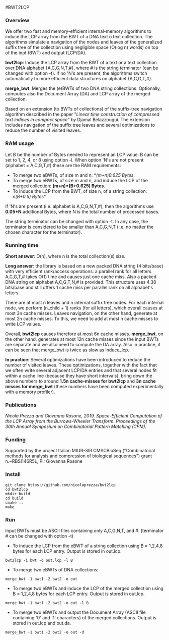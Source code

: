 #BWT2LCP

### Overview

We offer two fast and memory-efficient internal-memory algorithms to induce the LCP array from the BWT of a DNA text o text collection. The algorithms simulate a navigation of the nodes and leaves of the generalized suffix tree of the collection using negligible space (O(log n) words) on top of the inpt (BWT) and output (LCP/DA). 

**bwt2lcp**: Induce the LCP array from the BWT of a text or a text collection over DNA alphabet {A,C,G,N,T,#}, where # is the string terminator (can be changed with option -t). If no 'N's are present, the algorithms switch automatically to more efficient data structures on alphabet {A,C,G,T,#}.

**merge_bwt**: Merges the (e)BWTs of two DNA string collections. Optionally, computes also the Document Array (DA) and LCP array of the merged collection. 

 Based on an extension (to BWTs of collections) of the suffix-tree navigation algorithm described in  the paper "*Linear time construction of compressed text indices in compact space*" by Djamal Belazzougui. The extension includes navigation of the suffix tree leaves and several optimizations to reduce the number of visited leaves.

### RAM usage

Let B be the number of Bytes needed to represent an LCP value. B can be set to 1, 2, 4, or 8 using option -l. When option 'N's are not present (alphabet = A,C,G,T,#) these are the RAM requirements:

- To merge two eBWTs, of size m and n: **(m+n)*0.625 Bytes**.
- To merge two eBWTs, of size m and n, and induce the LCP of the merged collection: **(m+n)*(B+0.625) Bytes**.
- To induce the LCP from the BWT, of size n, of a string collection: **n*(B+0.5) Bytes**.

If 'N's are present (i.e. alphabet is A,C,G,N,T,#), then the algorithms use **0.05*N** additional Bytes, where N is the total number of processed bases. 

The string terminator can be changed with option -t. In any case, the terminator is considered to be smaller than A,C,G,N,T (i.e. no matter the chosen character for the terminator).

### Running time

**Short answer**: O(n), where n is the total collection(s) size. 

**Long answer**: the library is based on a new packed DNA string (4 bits/base) with very efficient rank/access operations: a parallel rank for all letters A,C,G,T,# takes O(1) time and causes just one cache miss. Also a packed DNA string on alphabet A,C,G,T,N,# is provided. This structure uses 4.38 bits/base and still offers 1 cache miss per parallel rank on all alphabet's letters. 

There are at most n leaves and n internal suffix tree nodes. For each internal node, we perform (n_child + 1) ranks (for all letters), which overall causes at most 3n cache misses. Leaves navigation, on the other hand, generate at most 2n cache misses. To this, we need to add at most n cache misses to write LCP values. 

Overall, **bwt2lcp** causes therefore at most 6n cache misses. **merge_bwt**, on the other hand, generates at most 12n cache misses since the input BWTs are separate and we also need to compute the DA array. Also in practice, it can be seen that merge_bwt is twice as slow as induce_lcp.

**In practice**: Several optimizations have been introduced to reduce the number of visited leaves. These optimizations, together with the fact that we often write several adjacent LCP/DA entries and that several nodes fit within a cache line (because they have short intervals), bring down the above numbers to around **1.5n  cache-misses for bwt2lcp** and **3n cache misses for merge_bwt** (these numbers have been computed experimentally with a memory profiler).

### Publications

*Nicola Prezza and Giovanna Rosone, 2019. Space-Efficient Computation of the LCP Array from the Burrows-Wheeler Transform. Proceedings of the 30th Annual Symposium on Combinatorial Pattern Matching (CPM).*

### Funding

Supported by the project Italian MIUR-SIR CMACBioSeq ("Combinatorial methods for analysis and compression of biological sequences") grant n.~RBSI146R5L, PI: Giovanna Rosone

### Install

~~~~
git clone https://github.com/nicolaprezza/bwt2lcp
cd bwt2lcp
mkdir build
cd build
cmake ..
make
~~~~

### Run

Input BWTs must be ASCII files containing only A,C,G,N,T, and #. (terminator # can be changed with option -t)

- To induce the LCP from the eBWT of a string collection using B = 1,2,4,8 bytes for each LCP entry. Output is stored in out.lcp.
~~~~
bwt2lcp -i bwt -o out.lcp -l B
~~~~ 
- To merge two eBWTs of DNA collections:
~~~~
merge_bwt -1 bwt1 -2 bwt2 -o out
~~~~ 
- To merge two eBWTs and induce the LCP of the merged collection using B = 1,2,4,8 bytes for each LCP entry. Output is stored in out.lcp.
~~~~
merge_bwt -1 bwt1 -2 bwt2 -o out -l B
~~~~ 
- To merge two eBWTs and output the Document Array (ASCII file containing '0' and '1' characters) of the merged collections. Output is stored in out.lcp and out.da.
~~~~
merge_bwt -1 bwt1 -2 bwt2 -o out -d
~~~~ 






